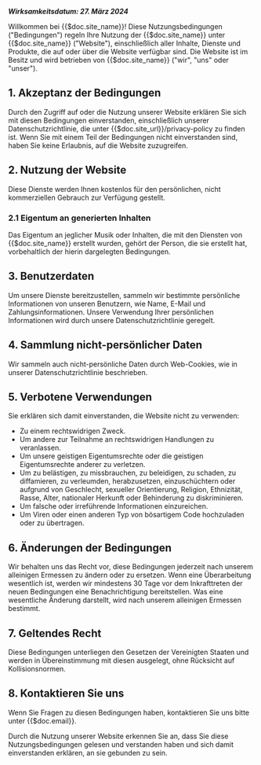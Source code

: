 ***Wirksamkeitsdatum: 27. März 2024***

Willkommen bei {{$doc.site_name}}! Diese Nutzungsbedingungen ("Bedingungen") regeln Ihre Nutzung der {{$doc.site_name}} unter {{$doc.site_name}} ("Website"), einschließlich aller Inhalte, Dienste und Produkte, die auf oder über die Website verfügbar sind. Die Website ist im Besitz und wird betrieben von {{$doc.site_name}} ("wir", "uns" oder "unser").

## 1. Akzeptanz der Bedingungen
Durch den Zugriff auf oder die Nutzung unserer Website erklären Sie sich mit diesen Bedingungen einverstanden, einschließlich unserer Datenschutzrichtlinie, die unter {{$doc.site_url}}/privacy-policy zu finden ist. Wenn Sie mit einem Teil der Bedingungen nicht einverstanden sind, haben Sie keine Erlaubnis, auf die Website zuzugreifen.

## 2. Nutzung der Website
Diese Dienste werden Ihnen kostenlos für den persönlichen, nicht kommerziellen Gebrauch zur Verfügung gestellt.

### 2.1 Eigentum an generierten Inhalten
Das Eigentum an jeglicher Musik oder Inhalten, die mit den Diensten von {{$doc.site_name}} erstellt wurden, gehört der Person, die sie erstellt hat, vorbehaltlich der hierin dargelegten Bedingungen.

## 3. Benutzerdaten
Um unsere Dienste bereitzustellen, sammeln wir bestimmte persönliche Informationen von unseren Benutzern, wie Name, E-Mail und Zahlungsinformationen. Unsere Verwendung Ihrer persönlichen Informationen wird durch unsere Datenschutzrichtlinie geregelt.

## 4. Sammlung nicht-persönlicher Daten
Wir sammeln auch nicht-persönliche Daten durch Web-Cookies, wie in unserer Datenschutzrichtlinie beschrieben.

## 5. Verbotene Verwendungen
Sie erklären sich damit einverstanden, die Website nicht zu verwenden:

- Zu einem rechtswidrigen Zweck.
- Um andere zur Teilnahme an rechtswidrigen Handlungen zu veranlassen.
- Um unsere geistigen Eigentumsrechte oder die geistigen Eigentumsrechte anderer zu verletzen.
- Um zu belästigen, zu missbrauchen, zu beleidigen, zu schaden, zu diffamieren, zu verleumden, herabzusetzen, einzuschüchtern oder aufgrund von Geschlecht, sexueller Orientierung, Religion, Ethnizität, Rasse, Alter, nationaler Herkunft oder Behinderung zu diskriminieren.
- Um falsche oder irreführende Informationen einzureichen.
- Um Viren oder einen anderen Typ von bösartigem Code hochzuladen oder zu übertragen.

## 6. Änderungen der Bedingungen
Wir behalten uns das Recht vor, diese Bedingungen jederzeit nach unserem alleinigen Ermessen zu ändern oder zu ersetzen. Wenn eine Überarbeitung wesentlich ist, werden wir mindestens 30 Tage vor dem Inkrafttreten der neuen Bedingungen eine Benachrichtigung bereitstellen. Was eine wesentliche Änderung darstellt, wird nach unserem alleinigen Ermessen bestimmt.

## 7. Geltendes Recht
Diese Bedingungen unterliegen den Gesetzen der Vereinigten Staaten und werden in Übereinstimmung mit diesen ausgelegt, ohne Rücksicht auf Kollisionsnormen.

## 8. Kontaktieren Sie uns
Wenn Sie Fragen zu diesen Bedingungen haben, kontaktieren Sie uns bitte unter {{$doc.email}}.

Durch die Nutzung unserer Website erkennen Sie an, dass Sie diese Nutzungsbedingungen gelesen und verstanden haben und sich damit einverstanden erklären, an sie gebunden zu sein.